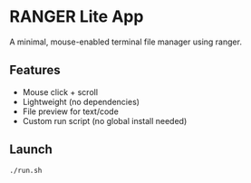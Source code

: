 # RANGER Lite App

A minimal, mouse-enabled terminal file manager using ranger.

## Features

- Mouse click + scroll
- Lightweight (no dependencies)
- File preview for text/code
- Custom run script (no global install needed)

## Launch

```bash
./run.sh
